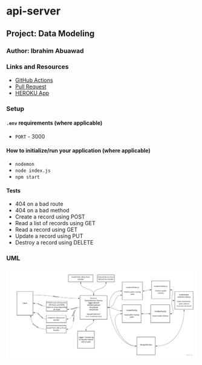 # api-server

## Project: Data Modeling

### Author: Ibrahim Abuawad

### Links and Resources

- [GitHub Actions](https://github.com/IbrahimAbuawad/api-server/actions) 
- [Pull Request](https://github.com/IbrahimAbuawad/api-server/pull/4)
- [HEROKU App](https://ibrahimawad-api-server.herokuapp.com)

### Setup

#### `.env` requirements (where applicable)

- `PORT` - 3000

#### How to initialize/run your application (where applicable)

- `nodemon`
- `node index.js`
- `npm start`


#### Tests

- 404 on a bad route
- 404 on a bad method
- Create a record using POST
- Read a list of records using GET
- Read a record using GET
- Update a record using PUT
- Destroy a record using DELETE

### UML

![UML](./api-server-lab04.jpg)
